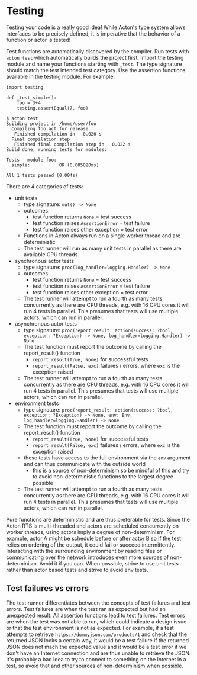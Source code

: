 # Testing

Testing your code is a really good idea! While Acton's type system allows interfaces to be precisely defined, it is imperative that the behavior of a function or actor is tested!

Test functions are automatically discovered by the compiler. Run tests with `acton test` which automatically builds the project first. Import the testing module and name your functions starting with `_test`. The type signature should match the test intended test category. Use the assertion functions available in the testing module. For example:

```
import testing

def _test_simple():
    foo = 3+4
    testing.assertEqual(7, foo)
```

```
$ acton test
Building project in /home/user/foo
  Compiling foo.act for release
   Finished compilation in   0.020 s
  Final compilation step
   Finished final compilation step in   0.022 s
Build done, running tests for modules:

Tests - module foo:
  simple:           OK (0.005020ms)

All 1 tests passed (0.004s)
```


There are 4 categories of tests:
- unit tests
  - type signature: `mut() -> None`
  - outcomes:
    - test function returns `None` = test success
    - test function raises `AssertionError` = test failure
    - test function raises other exception = test error
  - Functions in Acton always run on a single worker thread and are deterministic
  - The test runner will run as many unit tests in parallel as there are available CPU threads
- synchronous actor tests
  - type signature: `proc(log_handler=logging.Handler) -> None`
  - outcomes:
    - test function returns `None` = test success
    - test function raises `AssertionError` = test failure
    - test function raises other exception = test error
  - The test runner will attempt to run a fourth as many tests concurrently as there are CPU threads, e.g. with 16 CPU cores it will run 4 tests in parallel. This presumes that tests will use multiple actors, which can run in parallel.
- asynchronous actor tests
  - type signature: `proc(report_result: action(success: ?bool, exception: ?Exception) -> None, log_handler=logging.Handler) -> None`
  - The test function must report the outcome by calling the report_result() function
    - `report_result(True, None)` for successful tests
    - `report_result(False, exc)` failures / errors, where `exc` is the exception raised
  - The test runner will attempt to run a fourth as many tests concurrently as there are CPU threads, e.g. with 16 CPU cores it will run 4 tests in parallel. This presumes that tests will use multiple actors, which can run in parallel.
- environment tests
  - type signature: `proc(report_result: action(success: ?bool, exception: ?Exception) -> None, env: Env, log_handler=logging.Handler) -> None`
  - The test function must report the outcome by calling the report_result() function
    - `report_result(True, None)` for successful tests
    - `report_result(False, exc)` failures / errors, where `exc` is the exception raised
  - these tests have access to the full environment via the `env` argument and can thus communicate with the outside world
    - this is a source of non-determinism so be mindful of this and try to avoid non-deterministic functions to the largest degree possible
  - The test runner will attempt to run a fourth as many tests concurrently as there are CPU threads, e.g. with 16 CPU cores it will run 4 tests in parallel. This presumes that tests will use multiple actors, which can run in parallel.
  
Pure functions are deterministic and are thus preferable for tests. Since the Acton RTS is multi-threaded and actors are scheduled concurrently on worker threads, using actors imply a degree of non-determinism. For example, actor A might be schedule before or after actor B so if the test relies on ordering of the output, it could fail or succeed intermittently. Interacting with the surrounding environment by reading files or communicating over the network introduces even more sources of non-determinism. Avoid it if you can. When possible, strive to use unit tests rather than actor based tests and strive to avoid env tests.

## Test failures vs errors

The test runner differentiates between the concepts of test failures and test errors. Test failures are when the test ran as expected but had an unexpected result. All assertion functions lead to test failures. Test errors are when the test was not able to run, which could indicate a design issue or that the test environment is not as expected. For example, if a test attempts to retrieve `https://dummyjson.com/products/1` and check that the returned JSON looks a certain way, it would be a test failure if the returned JSON does not mach the expected value and it would be a test error if we don't have an Internet connection and are thus unable to retrieve the JSON. It's probably a bad idea to try to connect to something on the Internet in a test, so avoid that and other sources of non-determinism when possible.
